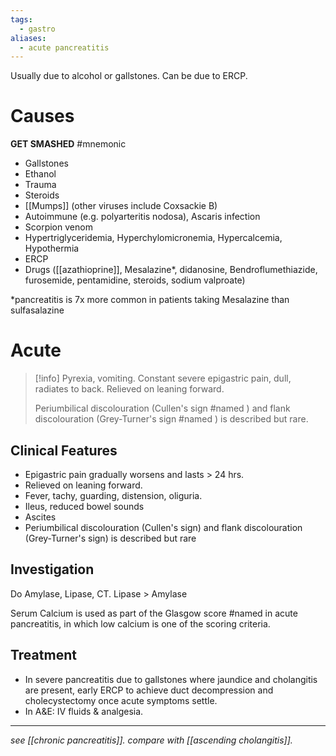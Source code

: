 ```yaml
---
tags:
  - gastro
aliases:
  - acute pancreatitis
---
```

Usually due to alcohol or gallstones. Can be due to ERCP.
# Causes
**GET SMASHED** #mnemonic 
- Gallstones
- Ethanol
- Trauma
- Steroids
- [[Mumps]] (other viruses include Coxsackie B)
- Autoimmune (e.g. polyarteritis nodosa), Ascaris infection
- Scorpion venom 
- Hypertriglyceridemia, Hyperchylomicronemia, Hypercalcemia, Hypothermia
- ERCP 
- Drugs ([[azathioprine]], Mesalazine*, didanosine, Bendroflumethiazide, furosemide, pentamidine, steroids, sodium valproate)

 \*pancreatitis is 7x more common in patients taking Mesalazine than sulfasalazine

# Acute
>[!info]
>Pyrexia, vomiting.
>Constant severe epigastric pain, dull, radiates to back. Relieved on leaning forward.
>
>Periumbilical discolouration (Cullen's sign #named ) and flank discolouration (Grey-Turner's sign #named ) is described but rare. 

## Clinical Features
- Epigastric pain gradually worsens and lasts > 24 hrs. 
- Relieved on leaning forward. 
- Fever, tachy, guarding, distension, oliguria. 
- Ileus, reduced bowel sounds
- Ascites
- Periumbilical discolouration (Cullen's sign) and flank discolouration (Grey-Turner's sign) is described but rare
## Investigation  
Do Amylase, Lipase, CT.
Lipase > Amylase 

Serum Calcium is used as part of the Glasgow score #named  in acute pancreatitis, in which low calcium is one of the scoring criteria. 

## Treatment
- In severe pancreatitis due to gallstones where jaundice and cholangitis are present, early ERCP to achieve duct decompression and cholecystectomy once acute symptoms settle. 
- In A&E: IV fluids & analgesia. 

---
*see [[chronic pancreatitis]].* 
*compare with [[ascending cholangitis]].*